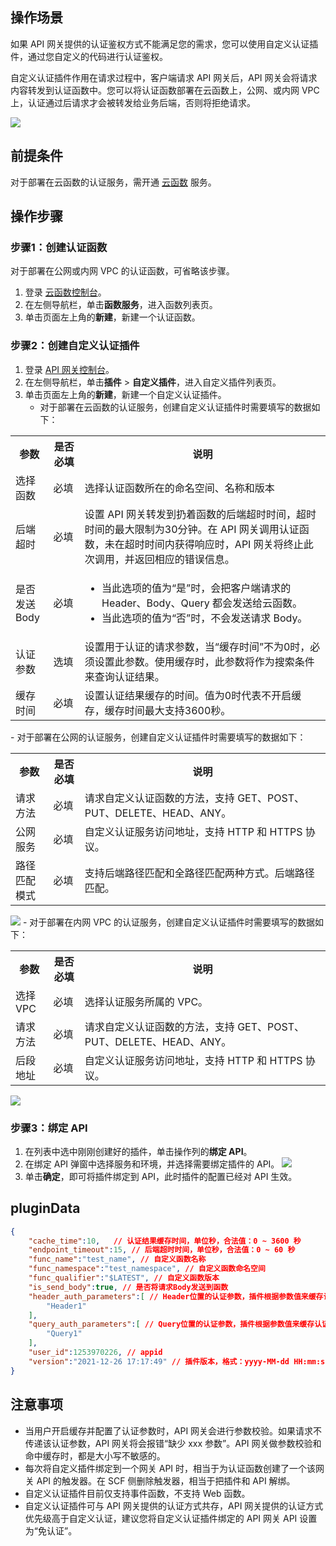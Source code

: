 ## 操作场景

如果 API 网关提供的认证鉴权方式不能满足您的需求，您可以使用自定义认证插件，通过您自定义的代码进行认证鉴权。

自定义认证插件作用在请求过程中，客户端请求 API 网关后，API 网关会将请求内容转发到认证函数中。您可以将认证函数部署在云函数上，公网、或内网 VPC 上，认证通过后请求才会被转发给业务后端，否则将拒绝请求。

![](https://qcloudimg.tencent-cloud.cn/raw/14de216be4c6fd3341bd1d260779f3d4.png)

## 前提条件

对于部署在云函数的认证服务，需开通 [云函数](https://console.cloud.tencent.com/scf/list) 服务。

## 操作步骤

### 步骤1：创建认证函数
对于部署在公网或内网 VPC 的认证函数，可省略该步骤。

1. 登录 [云函数控制台](https://console.cloud.tencent.com/scf/list)。
2. 在左侧导航栏，单击**函数服务**，进入函数列表页。
3. 单击页面左上角的**新建**，新建一个认证函数。


### 步骤2：创建自定义认证插件

1. 登录 [API 网关控制台](https://console.cloud.tencent.com/apigateway)。
2. 在左侧导航栏，单击**插件** > **自定义插件**，进入自定义插件列表页。
3. 单击页面左上角的**新建**，新建一个自定义认证插件。
	- 对于部署在云函数的认证服务，创建自定义认证插件时需要填写的数据如下：
<table>
<tr>
<th style="width:12%">参数</th>
<th style="width:10%">是否必填</th>
<th>说明</th>
</tr>
<tr>
<td>选择函数</td>
<td>必填</td>
<td>选择认证函数所在的命名空间、名称和版本</td>
</tr>
<tr>
<td>后端超时</td>
<td>必填</td>
<td>设置 API 网关转发到扔着函数的后端超时时间，超时时间的最大限制为30分钟。在 API 网关调用认证函数，未在超时时间内获得响应时，API 网关将终止此次调用，并返回相应的错误信息。</td>
</tr>
<tr>
<td>是否发送 Body</td>
<td>必填</td>
<td><ul><li>当此选项的值为“是”时，会把客户端请求的 Header、Body、Query 都会发送给云函数。</li>
<li>当此选项的值为“否”时，不会发送请求 Body。</li></ul>
</td>
</tr>
<tr>
<td>认证参数</td>
<td>选填</td>
<td>设置用于认证的请求参数，当“缓存时间”不为0时，必须设置此参数。使用缓存时，此参数将作为搜索条件来查询认证结果。</td>
</tr>
<tr>
<td>缓存时间</td>
<td>必填</td>
<td>设置认证结果缓存的时间。值为0时代表不开启缓存，缓存时间最大支持3600秒。</td>
</tr>
</table>
	- 对于部署在公网的认证服务，创建自定义认证插件时需要填写的数据如下：
<table>
<tr>
<th style="width:12%">参数</th>
<th style="width:10%">是否必填</th>
<th>说明</th>
</tr>
<tr>
<td>请求方法</td>
<td>必填</td>
<td>请求自定义认证函数的方法，支持 GET、POST、PUT、DELETE、HEAD、ANY。</td>
</tr>
<tr>
<td>公网服务</td>
<td>必填</td>
<td>自定义认证服务访问地址，支持 HTTP 和 HTTPS 协议。</td>
</tr>
<tr>
<td>路径匹配模式</td>
<td>必填</td>
<td>支持后端路径匹配和全路径匹配两种方式。后端路径匹配。</td>
</tr>
</table>
<img src = "https://qcloudimg.tencent-cloud.cn/raw/ed0d1da4947eec16a8c49b6990bf29b6.png"> 
	- 对于部署在内网 VPC 的认证服务，创建自定义认证插件时需要填写的数据如下：
<table>
<tr>
<th style="width:12%">参数</th>
<th style="width:10%">是否必填</th>
<th>说明</th>
</tr>
<tr>
<td>选择 VPC</td>
<td>必填</td>
<td>选择认证服务所属的 VPC。</td>
</tr>
<tr>
<td>请求方法</td>
<td>必填</td>
<td>请求自定义认证函数的方法，支持 GET、POST、PUT、DELETE、HEAD、ANY。</td>
</tr>
<tr>
<td>后段地址</td>
<td>必填</td>
<td>自定义认证服务访问地址，支持 HTTP 和 HTTPS 协议。</td>
</tr>
</table>
<img src = "https://qcloudimg.tencent-cloud.cn/raw/ad1af755730f533eddc3b870f9399166.png"> 



### 步骤3：绑定 API

1. 在列表中选中刚刚创建好的插件，单击操作列的**绑定 API**。
2. 在绑定 API 弹窗中选择服务和环境，并选择需要绑定插件的 API。
   ![](https://main.qcloudimg.com/raw/d7fd3c3539d6f623f45ebfdf0674d97e.png)
3. 单击**确定**，即可将插件绑定到 API，此时插件的配置已经对 API 生效。


## pluginData

```json
{
    "cache_time":10,   // 认证结果缓存时间，单位秒，合法值：0 ~ 3600 秒
    "endpoint_timeout":15, // 后端超时时间，单位秒，合法值：0 ~ 60 秒
    "func_name":"test_name", // 自定义函数名称
    "func_namespace":"test_namespace", // 自定义函数命名空间
    "func_qualifier":"$LATEST", // 自定义函数版本
    "is_send_body":true, // 是否将请求Body发送到函数
    "header_auth_parameters":[ // Header位置的认证参数，插件根据参数值来缓存认证结果
        "Header1"
    ],
    "query_auth_parameters":[ // Query位置的认证参数，插件根据参数值来缓存认证结果
        "Query1"
    ],
    "user_id":1253970226, // appid
    "version":"2021-12-26 17:17:49" // 插件版本，格式：yyyy-MM-dd HH:mm:ss，编辑插件时，传入新值会使得插件下的缓存结果失效
}
```

## 注意事项

- 当用户开启缓存并配置了认证参数时，API 网关会进行参数校验。如果请求不传递该认证参数，API 网关将会报错“缺少 xxx 参数”。API 网关做参数校验和命中缓存时，都是大小写不敏感的。
- 每次将自定义插件绑定到一个网关 API 时，相当于为认证函数创建了一个该网关 API 的触发器。在 SCF 侧删除触发器，相当于把插件和 API 解绑。
- 自定义认证插件目前仅支持事件函数，不支持 Web 函数。
- 自定义认证插件可与 API 网关提供的认证方式共存，API 网关提供的认证方式优先级高于自定义认证，建议您将自定义认证插件绑定的 API 网关 API 设置为“免认证”。
